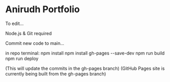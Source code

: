 # Anirudh Portfolio

To edit...

Node.js & Git required

Commit new code to main...

in repo terminal:
npm install
npm install gh-pages --save-dev
npm run build
npm run deploy

(This will update the commits in the gh-pages branch)
(GitHub Pages site is currently being built from the gh-pages branch)
